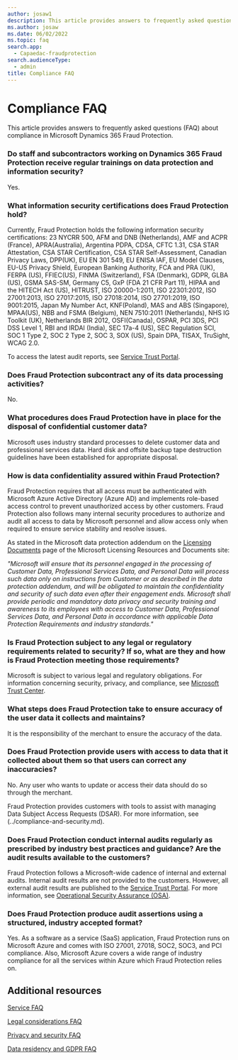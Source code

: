 ```yaml
---
author: josaw1
description: This article provides answers to frequently asked questions (FAQ) about compliance in Microsoft Dynamics 365 Fraud Protection.
ms.author: josaw
ms.date: 06/02/2022
ms.topic: faq
search.app: 
  - Capaedac-fraudprotection
search.audienceType:
  - admin
title: Compliance FAQ
---
```


# Compliance FAQ

This article provides answers to frequently asked questions (FAQ) about compliance in Microsoft Dynamics 365 Fraud Protection.

### Do staff and subcontractors working on Dynamics 365 Fraud Protection receive regular trainings on data protection and information security?

Yes.

### What information security certifications does Fraud Protection hold?

Currently, Fraud Protection holds the following information security certifications: 23 NYCRR 500, AFM and DNB (Netherlands), AMF and ACPR (France), APRA(Australia), Argentina PDPA, CDSA, CFTC 1.31, CSA STAR Attestation, CSA STAR Certification, CSA STAR Self-Assessment, Canadian Privacy Laws, DPP(UK), EU EN 301 549, EU ENISA IAF, EU Model Clauses, EU-US Privacy Shield, European Banking Authority, FCA and PRA (UK), FERPA (US), FFIEC(US), FINMA (Switzerland), FSA (Denmark), GDPR, GLBA (US), GSMA SAS-SM, Germany C5, GxP (FDA 21 CFR Part 11), HIPAA and the HITECH Act (US), HITRUST, ISO 20000-1:2011, ISO 22301:2012, ISO 27001:2013, ISO 27017:2015, ISO 27018:2014, ISO 27701:2019, ISO 9001:2015, Japan My Number Act, KNF(Poland), MAS and ABS (Singapore), MPAA(US), NBB and FSMA (Belgium), NEN 7510:2011 (Netherlands), NHS IG Toolkit (UK), Netherlands BIR 2012, OSFI(Canada), OSPAR, PCI 3DS, PCI DSS Level 1, RBI and IRDAI (India), SEC 17a-4 (US), SEC Regulation SCI, SOC 1 Type 2, SOC 2 Type 2, SOC 3, SOX (US), Spain DPA, TISAX, TruSight, WCAG 2.0. 

To access the latest audit reports, see [Service Trust Portal](https://servicetrust.microsoft.com).

### Does Fraud Protection subcontract any of its data processing activities?

No.

### What procedures does Fraud Protection have in place for the disposal of confidential customer data?

Microsoft uses industry standard processes to delete customer data and professional services data. Hard disk and offsite backup tape destruction guidelines have been established for appropriate disposal.

### How is data confidentiality assured within Fraud Protection?

Fraud Protection requires that all access must be authenticated with Microsoft Azure Active Directory (Azure AD) and implements role-based access control to prevent unauthorized access by other customers. Fraud Protection also follows many internal security procedures to authorize and audit all access to data by Microsoft personnel and allow access only when required to ensure service stability and resolve issues.

As stated in the Microsoft data protection addendum on the [Licensing Documents](https://www.microsoft.com/licensing/docs/view/Microsoft-Products-and-Services-Data-Protection-Addendum-DPA) page of the Microsoft Licensing Resources and Documents site:

_"Microsoft will ensure that its personnel engaged in the processing of Customer Data, Professional Services Data, and Personal Data will process such data only on instructions from Customer or as described in the data protection addendum, and will be obligated to maintain the confidentiality and security of such data even after their engagement ends. Microsoft shall provide periodic and mandatory data privacy and security training and awareness to its employees with access to Customer Data, Professional Services Data, and Personal Data in accordance with applicable Data Protection Requirements and industry standards."_

### Is Fraud Protection subject to any legal or regulatory requirements related to security? If so, what are they and how is Fraud Protection meeting those requirements?

Microsoft is subject to various legal and regulatory obligations. For information concerning security, privacy, and compliance, see [Microsoft Trust Center](https://www.microsoft.com/trustcenter/default.aspx).

### What steps does Fraud Protection take to ensure accuracy of the user data it collects and maintains?

It is the responsibility of the merchant to ensure the accuracy of the data.

### Does Fraud Protection provide users with access to data that it collected about them so that users can correct any inaccuracies?

No. Any user who wants to update or access their data should do so through the merchant. 

Fraud Protection provides customers with tools to assist with managing Data Subject Access Requests (DSAR). For more information, see (../compliance-and-security.md).

### Does Fraud Protection conduct internal audits regularly as prescribed by industry best practices and guidance? Are the audit results available to the customers?

Fraud Protection follows a Microsoft-wide cadence of internal and external audits. Internal audit results are not provided to the customers. However, all external audit results are published to the [Service Trust Portal](https://servicetrust.microsoft.com). For more information, see [Operational Security Assurance (OSA)](https://www.microsoft.com/en-us/securityengineering/osa).

### Does Fraud Protection produce audit assertions using a structured, industry accepted format?

Yes. As a software as a service (SaaS) application, Fraud Protection runs on Microsoft Azure and comes with ISO 27001, 27018, SOC2, SOC3, and PCI compliance. Also, Microsoft Azure covers a wide range of industry compliance for all the services within Azure which Fraud Protection relies on.

## Additional resources

[Service FAQ](service-faq.md)

[Legal considerations FAQ](legal-faq.md)

[Privacy and security FAQ](privacy-security-faq.md)

[Data residency and GDPR FAQ](data-residency-gdpr-faq.md)
